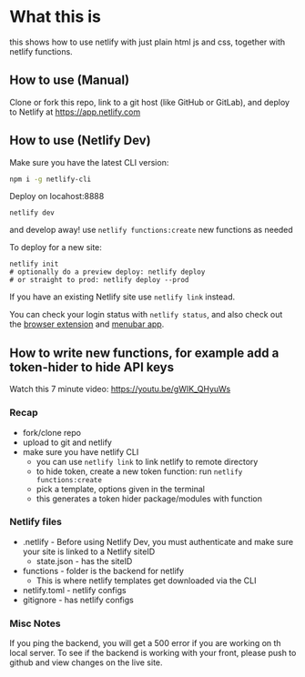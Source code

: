 # What this is

this shows how to use netlify with just plain html js and css, together with netlify functions.

## How to use (Manual)

Clone or fork this repo, link to a git host (like GitHub or GitLab), and deploy to Netlify at https://app.netlify.com

## How to use (Netlify Dev)

Make sure you have the latest CLI version:

```bash
npm i -g netlify-cli
```

Deploy on locahost:8888

```
netlify dev
```

and develop away! use `netlify functions:create` new functions as needed

To deploy for a new site:
```
netlify init
# optionally do a preview deploy: netlify deploy
# or straight to prod: netlify deploy --prod
```

If you have an existing Netlify site use `netlify link` instead.

You can check your login status with `netlify status`, and also check out the [browser extension](https://chrome.google.com/webstore/detail/netlify-browser-extension/dkhfpnphbcckigklfkaemnjdmghhcaoh?hl=en-US) and [menubar app](https://github.com/stefanjudis/netlify-menubar).

## How to write new functions, for example add a token-hider to hide API keys

Watch this 7 minute video: https://youtu.be/gWIK_QHyuWs


### Recap
* fork/clone repo
* upload to git and netlify
* make sure you have netlify CLI
    * you can use `netlify link` to link netlify to remote directory
    * to hide token, create a new token function: run ```netlify functions:create```
    * pick a template, options given in the terminal
    * this generates a token hider package/modules with function


### Netlify files 
* .netlify - Before using Netlify Dev, you must authenticate and make sure your site is linked to a Netlify siteID
    * state.json - has the siteID
* functions - folder is the backend for netlify
    * This is where netlify templates get downloaded via the CLI
* netlify.toml - netlify configs
* gitignore - has netlify configs


### Misc Notes
If you ping the backend, you will get a 500 error if you are working on th local server.
To see if the backend is working with your front, please push to github and view changes on the live site.




